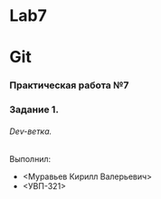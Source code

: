 # Lab7

# Git
### Практическая работа №7
### Задание 1.
###### Dev-ветка.
Выполнил:
* <Муравьев Кирилл Валерьевич>
* <УВП-321>
